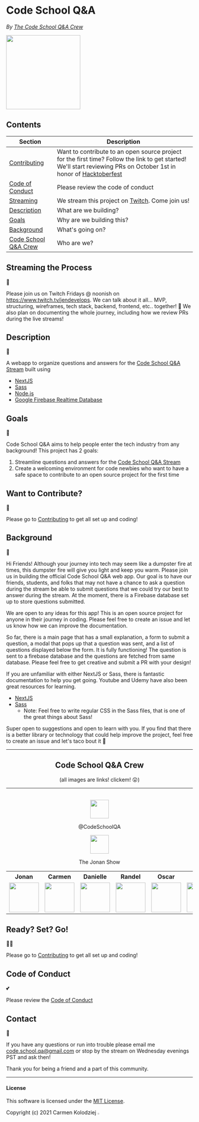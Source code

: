 # Code School Q&A

_By [The Code School Q&A Crew](#code-school-qa-crew)_

<img src="https://assets.vogue.com/photos/5fc7e5ded326e9a7dba5f8b3/master/w_1600%2Cc_limit/0_08FXLCON4eRuhTz3.gif" width="200"/>

## Contents

| Section                                      | Description                                                                                                                                                                                                    |
| -------------------------------------------- | -------------------------------------------------------------------------------------------------------------------------------------------------------------------------------------------------------------- |
| [Contributing](CONTRIBUTING.md)             | Want to contribute to an open source project for the first time? Follow the link to get started! We'll start reviewing PRs on October 1st in honor of [Hacktoberfest](https://hacktoberfest.digitalocean.com/) |
| [Code of Conduct](#code-of-conduct) | Please review the code of conduct |
| [Streaming](#streaming-the-process)          | We stream this project on [Twitch](twitch.tv/jendevelops). Come join us!                                                                                                                                       |
| [Description](#description)                  | What are we building?                                                                                                                                                                                                                |
| [Goals](#goals)                              | Why are we building this?                                                                                                                                                                                                                |
| [Background](#background)                    | What's going on?                                                                                                                                                                                                               |
| [Code School Q&A Crew](#code-school-qa-crew) | Who are we?                                                                                                                                                                                                               |

## Streaming the Process 
🎥

Please join us on Twitch Fridays @ noonish on https://www.twitch.tv/jendevelops. We can talk about it all... MVP, structuring, wireframes, tech stack, backend, frontend, etc.. together! 💞 We also plan on documenting the whole journey, including how we review PRs during the live streams!

## Description 
👷

A webapp to organize questions and answers for the [Code School Q&A Stream](twitch.tv/thejonanshow) built using

- [NextJS](https://nextjs.org/docs/getting-started)
- [Sass](https://sass-lang.com/documentation)
- [Node.js](https://nodejs.org/en/)
- [Google Firebase Realtime Database](https://firebase.google.com/products/realtime-database)

## Goals
🦾

Code School Q&A aims to help people enter the tech industry from any background! This project has 2 goals:

1. Streamline questions and answers for the [Code School Q&A Stream](twitch.tv/thejonanshow)
1. Create a welcoming environment for code newbies who want to have a safe space to contribute to an open source project for the first time

## Want to Contribute?
🙌

Please go to [Contributing](CONTRIBUTING.md) to get all set up and coding!

## Background
🧐

Hi Friends! Although your journey into tech may seem like a dumpster fire at times, this dumpster fire will give you light and keep you warm. Please join us in building the official Code School Q&A web app. Our goal is to have our friends, students, and folks that may not have a chance to ask a question during the stream be able to submit questions that we could try our best to answer during the stream. At the moment, there is a Firebase database set up to store questions submitted.

We are open to any ideas for this app! This is an open source project for anyone in their journey in coding. Please feel free to create an issue and let us know how we can improve the documentation.

So far, there is a main page that has a small explanation, a form to submit a question, a modal that pops up that a question was sent, and a list of questions displayed below the form. It is fully functioning! The question is sent to a firebase database and the questions are fetched from same database. Please feel free to get creative and submit a PR with your design!

If you are unfamiliar with either NextJS or Sass, there is fantastic documentation to help you get going. Youtube and Udemy have also been great resources for learning.

- [NextJS](https://nextjs.org/docs/getting-started)
- [Sass](https://sass-lang.com/documentation)
  - Note: Feel free to write regular CSS in the Sass files, that is one of the great things about Sass!

Super open to suggestions and open to learn with you. If you find that there is a better library or technology that could help improve the project, feel free to create an issue and let's taco bout it 🌮

<hr/>

<div align="center">

## Code School Q&A Crew

(all images are links! clickem! 😲)

<hr/>
  
<br>

<a href="https://twitter.com/CodeSchoolQA">
  <img src="https://upload.wikimedia.org/wikipedia/sco/thumb/9/9f/Twitter_bird_logo_2012.svg/1200px-Twitter_bird_logo_2012.svg.png" width="50px" height="auto" >
</a>

@CodeSchoolQA

<a href="https://www.twitch.tv/thejonanshow">
  <img src="https://visualpharm.com/assets/598/Twitch-595b40b65ba036ed117d4612.svg" width="50px" height="auto" >
</a>

The Jonan Show

</div>

<div align="center">

<table style="width:100%;text-align:center;">
  <tr>
    <th style="text-align:center;">Jonan</th>
    <th style="text-align:center;">Carmen</th> 
    <th style="text-align:center;">Danielle</th>
    <th style="text-align:center;">Randel</th>
    <th style="text-align:center;">Oscar</th>
    <th style="text-align:center;">Jen</th>
  </tr>
  <tr>
    <td style="text-align:center;">
      <a href="https://twitter.com/thejonanshow">
        <img src="https://pbs.twimg.com/profile_images/1399447305175003136/SLINY4BP_400x400.jpg" width="80px" height="auto">
      </a>
    </td>
    <td>
      <a href="https://twitter.com/carmenkolohe">
        <img src="https://pbs.twimg.com/profile_images/1364242296544194562/CvXn_7LF_400x400.jpg" width="80px" height="auto">
      </a>
    </td>
    <td>
      <a href="https://twitter.com/danitcodes">
        <img src="https://pbs.twimg.com/profile_images/1399770287491715074/WS0HKjSo_400x400.jpg" width="80px" height="auto">
      </a>
    </td>
    <td>
      <a href="https://twitter.com/codingmoore">
        <img src="https://pbs.twimg.com/profile_images/1392891142044217348/0crK_ED2_400x400.jpg" width="80px" height="auto">
      </a>
    </td>
     <td>
       <a href="https://twitter.com/creaturenex">
        <img src="https://pbs.twimg.com/profile_images/1392710417584173057/dZshixQb_400x400.jpg" width="80px" height="auto">
      </a>
    </td>
    <td>
      <a href="https://twitter.com/jendevelops">
        <img src="https://pbs.twimg.com/profile_images/1301958188623753216/DLUgUiMy_400x400.jpg" width="80px" height="auto">
      </a>
    </td>
  </tr>  
</table>
</div>

## Ready? Set? Go!
🧑‍💻

Please go to [Contributing](CONTRIBUTING.md) to get all set up and coding!

## Code of Conduct
💕

Please review the [Code of Conduct](CODE_OF_CONDUCT.md)

## Contact
💌 

If you have any questions or run into trouble please email me <code.school.qa@gmail.com> or stop by the stream on Wednesday evenings PST and ask then!

Thank you for being a friend and a part of this community.

<hr/>

#### License

This software is licensed under the [MIT License](https://choosealicense.com/licenses/mit/).

Copyright (c) 2021 Carmen Kolodziej <img src="https://encrypted-tbn0.gstatic.com/images?q=tbn:ANd9GcR8Q_3EVY7j95tTyemJwWxMR7jwvUK7gPe0_w&usqp=CAU" width="2%" height="auto">
